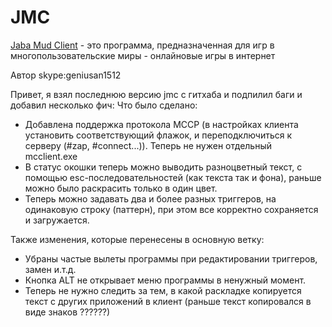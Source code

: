 JMC
===

[Jaba Mud Client](http://nerevar.github.io/jmc/) - это программа, предназначенная для игр в многопользовательские миры - онлайновые игры в интернет

Автор skype:geniusan1512

Привет, я взял последнюю версию jmc с гитхаба и подпилил баги и добавил несколько фич:
Что было сделано:
- Добавлена поддержка протокола MCCP (в настройках клиента установить соответствующий флажок, и переподключиться к серверу (#zap, #connect...)). Теперь не нужен отдельный mcclient.exe
- В статус окошки теперь можно выводить разноцветный текст, с помощью esc-последовательностей (как текста так и фона), раньше можно было раскрасить только в один цвет.
- Теперь можно задавать два и более разных триггеров, на одинаковую строку (паттерн), при этом все корректно сохраняется и загружается.

Также изменения, которые перенесены в основную ветку:
- Убраны частые вылеты программы при редактировании триггеров, замен и.т.д.
- Кнопка ALT не открывает меню программы в ненужный момент.
- Теперь не нужно следить за тем, в какой раскладке копируется текст с других приложений в клиент (раньше текст копировался в виде знаков ??????)
